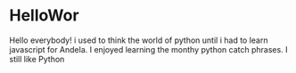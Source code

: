 # HelloWor
Hello everybody!
i used to think the world of python until i had to learn javascript for Andela.
I enjoyed learning the monthy python catch phrases. 
I still like Python
